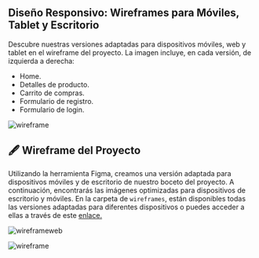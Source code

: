 ## Diseño Responsivo: Wireframes para Móviles, Tablet y Escritorio
 Descubre nuestras versiones adaptadas para dispositivos móviles, web y tablet en el wireframe del proyecto. La imagen incluye, en cada versión, de izquierda a derecha:

* Home.
* Detalles de producto.
* Carrito de compras.
* Formulario de registro.
* Formulario de login.

![wireframe](https://github.com/chavow5/Grupo_6_DronsAR/assets/98863759/35dabf95-2d72-4976-b080-73040d6965be)

## 🖋️ Wireframe del Proyecto 

Utilizando la herramienta Figma, creamos una versión adaptada para dispositivos móviles y de escritorio de nuestro boceto del proyecto.
A continuación, encontrarás las imágenes optimizadas para dispositivos de escritorio y móviles. En la carpeta de ```wireframes```, están disponibles todas las versiones adaptadas para diferentes dispositivos o puedes acceder a ellas a través de este [enlace.](https://github.com/chavow5/Grupo_6_DronsAR/tree/main/wireframes)

![wireframeweb](https://github.com/chavow5/Grupo_6_DronsAR/assets/98863759/4997573e-fe09-4a63-866c-4162eb925cd2)

![wireframe](https://github.com/chavow5/Grupo_6_DronsAR/assets/98863759/9660a105-95a2-4749-8a97-501200633fc9)